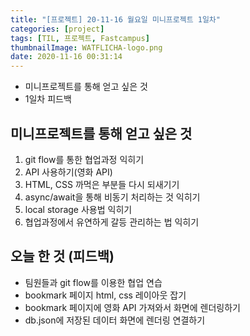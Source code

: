 ```yaml
---
title: "[프로젝트] 20-11-16 월요일 미니프로젝트 1일차"
categories: [project]
tags: [TIL, 프로젝트, Fastcampus]
thumbnailImage: WATFLICHA-logo.png
date: 2020-11-16 00:31:14
---
```


<!-- more -->
- 미니프로젝트를 통해 얻고 싶은 것
- 1일차 피드백
<!-- excerpt -->

## 미니프로젝트를 통해 얻고 싶은 것

1. git flow를 통한 협업과정 익히기
2. API 사용하기(영화 API)
3. HTML, CSS 까먹은 부분들 다시 되새기기
4. async/await을 통해 비동기 처리하는 것 익히기
5. local storage 사용법 익히기
6. 협업과정에서 유연하게 갈등 관리하는 법 익히기

## 오늘 한 것 (피드백)

- 팀원들과 git flow를 이용한 협업 연습
- bookmark 페이지 html, css 레이아웃 잡기
- bookmark 페이지에 영화 API 가져와서 화면에 렌더링하기
- db.json에 저장된 데이터 화면에 렌더링 연결하기